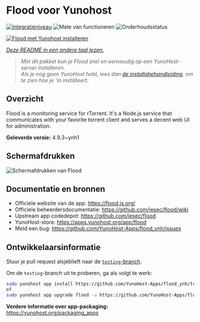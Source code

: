 <!--
NB: Deze README is automatisch gegenereerd door <https://github.com/YunoHost/apps/tree/master/tools/readme_generator>
Hij mag NIET handmatig aangepast worden.
-->

# Flood voor Yunohost

[![Integratieniveau](https://apps.yunohost.org/badge/integration/flood)](https://ci-apps.yunohost.org/ci/apps/flood/)
![Mate van functioneren](https://apps.yunohost.org/badge/state/flood)
![Onderhoudsstatus](https://apps.yunohost.org/badge/maintained/flood)

[![Flood met Yunohost installeren](https://install-app.yunohost.org/install-with-yunohost.svg)](https://install-app.yunohost.org/?app=flood)

*[Deze README in een andere taal lezen.](./ALL_README.md)*

> *Met dit pakket kun je Flood snel en eenvoudig op een YunoHost-server installeren.*  
> *Als je nog geen YunoHost hebt, lees dan [de installatiehandleiding](https://yunohost.org/install), om te zien hoe je 'm installeert.*

## Overzicht

Flood is a monitoring service for rTorrent. It's a Node.js service that communicates with your favorite torrent client and serves a decent web UI for administration.

**Geleverde versie:** 4.9.3~ynh1

## Schermafdrukken

![Schermafdrukken van Flood](./doc/screenshots/screenshot.png)

## Documentatie en bronnen

- Officiele website van de app: <https://flood.js.org/>
- Officiele beheerdersdocumentatie: <https://github.com/jesec/flood/wiki>
- Upstream app codedepot: <https://github.com/jesec/flood>
- YunoHost-store: <https://apps.yunohost.org/app/flood>
- Meld een bug: <https://github.com/YunoHost-Apps/flood_ynh/issues>

## Ontwikkelaarsinformatie

Stuur je pull request alsjeblieft naar de [`testing`-branch](https://github.com/YunoHost-Apps/flood_ynh/tree/testing).

Om de `testing`-branch uit te proberen, ga als volgt te werk:

```bash
sudo yunohost app install https://github.com/YunoHost-Apps/flood_ynh/tree/testing --debug
of
sudo yunohost app upgrade flood -u https://github.com/YunoHost-Apps/flood_ynh/tree/testing --debug
```

**Verdere informatie over app-packaging:** <https://yunohost.org/packaging_apps>
